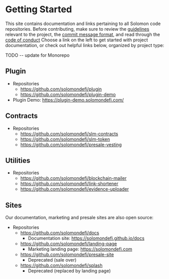 # Getting Started

This site contains documentation and links pertaining to all Solomon code repositories. Before contributing, make sure to review the [guidelines](/guide/contributing) relevant to the project, the [commit message format](/guide/commit-format), and read through the [code of conduct](/guide/code-of-conduct) Choose a link on the left to get started with project documentation, or check out helpful links below, organized by project type:

TODO -- update for Monorepo

## Plugin

- Repositories
  - https://github.com/solomondefi/plugin
  - https://github.com/solomondefi/plugin-demo
- Plugin Demo: https://plugin-demo.solomondefi.com/

## Contracts

- Repositories
  - https://github.com/solomondefi/slm-contracts
  - https://github.com/solomondefi/slm-token
  - https://github.com/solomondefi/presale-vesting

## Utilities

- Repositories
  - https://github.com/solomondefi/blockchain-mailer
  - https://github.com/solomondefi/link-shortener
  - https://github.com/solomondefi/evidence-uploader

## Sites

Our documentation, marketing and presale sites are also open source:

- Repositories
  - https://github.com/solomondefi/docs
    - Documentation site: https://solomondefi.github.io/docs
  - https://github.com/solomondefi/landing-page
    - Marketing landing page: https://solomondefi.com
  - https://github.com/solomondefi/presale-site
    - Deprecated (sale over)
  - https://github.com/solomondefi/splash
    - Deprecated (replaced by landing page)

